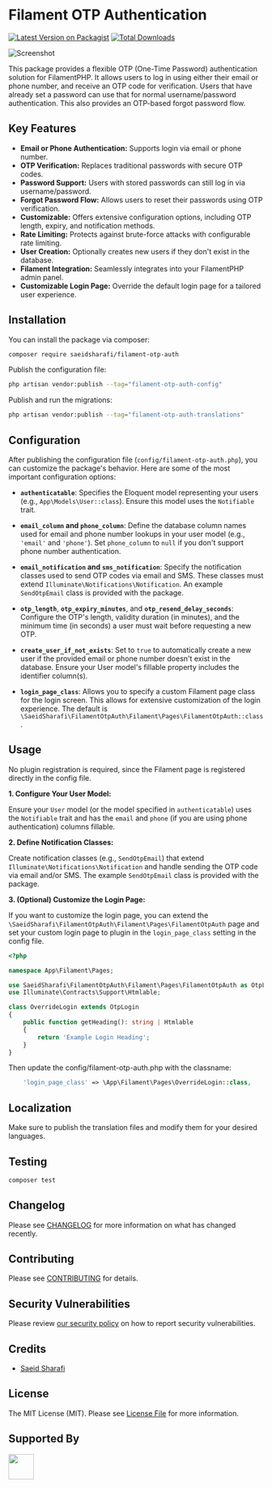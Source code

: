 # Filament OTP Authentication

[![Latest Version on Packagist](https://img.shields.io/packagist/v/saeidsharafi/filament-otp-auth.svg?style=flat-square)](https://packagist.org/packages/saeidsharafi/filament-otp-auth)
[![Total Downloads](https://img.shields.io/packagist/dt/saeidsharafi/filament-otp-auth.svg?style=flat-square)](https://packagist.org/packages/saeidsharafi/filament-otp-auth)

![Screenshot](https://banners.beyondco.de/Filament%20OTP%20Authentication.png?theme=light&packageManager=composer+require&packageName=saeidsharafi%2Ffilament-otp-auth&pattern=architect&style=style_1&description=Authenticate+with+OTP+via+Email+or+Phone+for+FilamentPHP&md=1&showWatermark=0&fontSize=100px&images=email)

This package provides a flexible OTP (One-Time Password) authentication solution for FilamentPHP. It allows users to log in using either their email or phone number, and receive an OTP code for verification.  Users that have already set a password can use that for normal username/password authentication.  This also provides an OTP-based forgot password flow.

## Key Features

*   **Email or Phone Authentication:** Supports login via email or phone number.
*   **OTP Verification:**  Replaces traditional passwords with secure OTP codes.
*   **Password Support:** Users with stored passwords can still log in via username/password.
*   **Forgot Password Flow:** Allows users to reset their passwords using OTP verification.
*   **Customizable:** Offers extensive configuration options, including OTP length, expiry, and notification methods.
*   **Rate Limiting:**  Protects against brute-force attacks with configurable rate limiting.
*   **User Creation:**  Optionally creates new users if they don't exist in the database.
*   **Filament Integration:** Seamlessly integrates into your FilamentPHP admin panel.
*   **Customizable Login Page:**  Override the default login page for a tailored user experience.

## Installation

You can install the package via composer:

```bash
composer require saeidsharafi/filament-otp-auth
```

Publish the configuration file:
```bash
php artisan vendor:publish --tag="filament-otp-auth-config"
```

Publish and run the migrations:
```bash
php artisan vendor:publish --tag="filament-otp-auth-translations"
```

## Configuration

After publishing the configuration file (`config/filament-otp-auth.php`), you can customize the package's behavior.  Here are some of the most important configuration options:

*   **`authenticatable`**:  Specifies the Eloquent model representing your users (e.g., `App\Models\User::class`).  Ensure this model uses the `Notifiable` trait.

*   **`email_column` and `phone_column`**: Define the database column names used for email and phone number lookups in your user model (e.g., `'email'` and `'phone'`). Set `phone_column` to `null` if you don't support phone number authentication.

*   **`email_notification` and `sms_notification`**: Specify the notification classes used to send OTP codes via email and SMS.  These classes must extend `Illuminate\Notifications\Notification`. An example `SendOtpEmail` class is provided with the package.

*   **`otp_length`**, **`otp_expiry_minutes`**, and **`otp_resend_delay_seconds`**: Configure the OTP's length, validity duration (in minutes), and the minimum time (in seconds) a user must wait before requesting a new OTP.

*   **`create_user_if_not_exists`**:  Set to `true` to automatically create a new user if the provided email or phone number doesn't exist in the database.  Ensure your User model's fillable property includes the identifier column(s).

*   **`login_page_class`**:  Allows you to specify a custom Filament page class for the login screen.  This allows for extensive customization of the login experience. The default is `\SaeidSharafi\FilamentOtpAuth\Filament\Pages\FilamentOtpAuth::class`.

## Usage

No plugin registration is required, since the Filament page is registered directly in the config file.

**1. Configure Your User Model:**

Ensure your `User` model (or the model specified in `authenticatable`) uses the `Notifiable` trait and has the `email` and `phone` (if you are using phone authentication) columns fillable.

**2. Define Notification Classes:**

Create notification classes (e.g., `SendOtpEmail`) that extend `Illuminate\Notifications\Notification` and handle sending the OTP code via email and/or SMS.  The example `SendOtpEmail` class is provided with the package.

**3. (Optional) Customize the Login Page:**

If you want to customize the login page, you can extend the `\SaeidSharafi\FilamentOtpAuth\Filament\Pages\FilamentOtpAuth` page and set your custom login page to plugin in the `login_page_class` setting in the config file.

```php
<?php

namespace App\Filament\Pages;

use SaeidSharafi\FilamentOtpAuth\Filament\Pages\FilamentOtpAuth as OtpLogin;
use Illuminate\Contracts\Support\Htmlable;

class OverrideLogin extends OtpLogin
{
    public function getHeading(): string | Htmlable
    {
        return 'Example Login Heading';
    }
}
```

Then update the config/filament-otp-auth.php with the classname:
```php
    'login_page_class' => \App\Filament\Pages\OverrideLogin::class,
```

## Localization
Make sure to publish the translation files and modify them for your desired languages.

## Testing
```bash
composer test
```

## Changelog

Please see [CHANGELOG](CHANGELOG.md) for more information on what has changed recently.

## Contributing

Please see [CONTRIBUTING](.github/CONTRIBUTING.md) for details.

## Security Vulnerabilities

Please review [our security policy](../../security/policy) on how to report security vulnerabilities.

## Credits

- [Saeid Sharafi](https://github.com/SaeidSharafi)

## License

The MIT License (MIT). Please see [License File](LICENSE.md) for more information.

## Supported By

<a href="https://www.jetbrains.com/phpstorm/" target="_blank"><img src="https://res.cloudinary.com/rupadana/image/upload/v1707040287/phpstorm_xjblau.png" width="50px" height="50px"></img></a>
